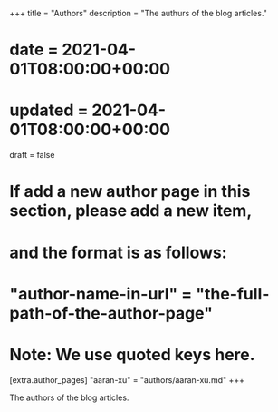 +++
title = "Authors"
description = "The authurs of the blog articles."
# date = 2021-04-01T08:00:00+00:00
# updated = 2021-04-01T08:00:00+00:00
draft = false

# If add a new author page in this section, please add a new item,
# and the format is as follows:
#
# "author-name-in-url" = "the-full-path-of-the-author-page"
#
# Note: We use quoted keys here.
[extra.author_pages]
"aaran-xu" = "authors/aaran-xu.md"
+++

The authors of the blog articles.
